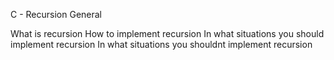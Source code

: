 C - Recursion General

What is recursion
How to implement recursion
In what situations you should implement recursion
In what situations you shouldnt implement recursion
